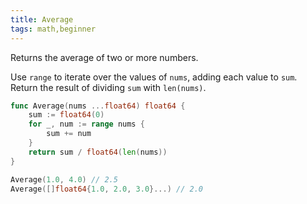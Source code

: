 ```yaml
---
title: Average
tags: math,beginner
---
```


Returns the average of two or more numbers.

Use `range` to iterate over the values of `nums`, adding each value to `sum`.
Return the result of dividing `sum` with `len(nums)`.

```go
func Average(nums ...float64) float64 {
	sum := float64(0)
	for _, num := range nums {
		sum += num
	}
	return sum / float64(len(nums))
}
```

```go
Average(1.0, 4.0) // 2.5
Average([]float64{1.0, 2.0, 3.0}...) // 2.0
```
